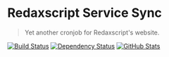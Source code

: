 Redaxscript Service Sync
========================

> Yet another cronjob for Redaxscript's website.

[![Build Status](https://img.shields.io/travis/redaxmedia/redaxscript-service-sync.svg)](https://travis-ci.org/redaxmedia/redaxscript-service-sync)
[![Dependency Status](https://gemnasium.com/badges/github.com/redaxmedia/redaxscript-service-sync.svg)](https://gemnasium.com/github.com/redaxmedia/redaxscript-service-sync)
[![GitHub Stats](https://img.shields.io/badge/github-stats-ff5500.svg)](https://githubstats.com/redaxmedia/redaxscript-service-sync)